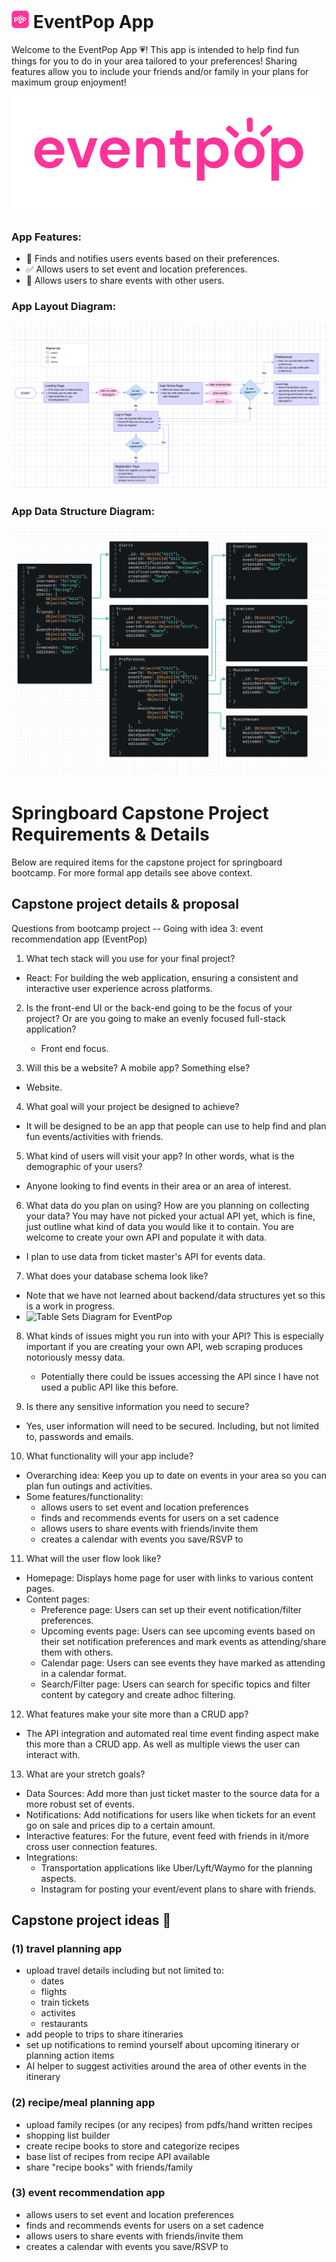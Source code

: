 # ![EventPop Logo](assets/event-pop-icon-small.png) EventPop App

Welcome to the EventPop App 💗! This app is intended to help find fun things for you to do in your area tailored to your preferences! Sharing features allow you to include your friends and/or family in your plans for maximum group enjoyment!

![EventPop Logo](assets/event-pop-logo.png)

### App Features:

-    🔎 Finds and notifies users events based on their preferences.
-    ✅ Allows users to set event and location preferences.
-    👯 Allows users to share events with other users.

### App Layout Diagram:

![EventPop Diagram](assets/event-pop-app-diagram.png)

### App Data Structure Diagram:

![EventPop Data Diagram](assets/event-pop-app-data-structure.png)

# Springboard Capstone Project Requirements & Details

Below are required items for the capstone project for springboard bootcamp. For more formal app details see above context.

## Capstone project details & proposal

Questions from bootcamp project -- Going with idea 3: event recommendation app (EventPop)

1. What tech stack will you use for your final project?

-    React: For building the web application, ensuring a consistent and interactive
     user experience across platforms.

2. Is the front-end UI or the back-end going to be the focus of your project? Or are
   you going to make an evenly focused full-stack application?

     - Front end focus.

3. Will this be a website? A mobile app? Something else?

-    Website.

4. What goal will your project be designed to achieve?

-    It will be designed to be an app that people can use to help find and plan fun events/activities with friends.

5. What kind of users will visit your app? In other words, what is the demographic of
   your users?

-    Anyone looking to find events in their area or an area of interest.

6. What data do you plan on using? How are you planning on collecting your data?
   You may have not picked your actual API yet, which is fine, just outline what kind
   of data you would like it to contain. You are welcome to create your own API and
   populate it with data.

-    I plan to use data from ticket master's API for events data.

7. What does your database schema look like?

-    Note that we have not learned about backend/data structures yet so this is a work in progress.
-    ![Table Sets Diagram for EventPop]()

8. What kinds of issues might you run into with your API? This is especially important
   if you are creating your own API, web scraping produces notoriously messy data.

     - Potentially there could be issues accessing the API since I have not used a public API like this before.

9. Is there any sensitive information you need to secure?

-    Yes, user information will need to be secured. Including, but not limited to, passwords and emails.

10. What functionality will your app include?

-    Overarching idea: Keep you up to date on events in your area so you can plan fun outings and activities.
-    Some features/functionality:
     -    allows users to set event and location preferences
     -    finds and recommends events for users on a set cadence
     -    allows users to share events with friends/invite them
     -    creates a calendar with events you save/RSVP to

11. What will the user flow look like?

-    Homepage: Displays home page for user with links to various content pages.
-    Content pages:
     -    Preference page: Users can set up their event notification/filter preferences.
     -    Upcoming events page: Users can see upcoming events based on their set notification preferences and mark events as attending/share them with others.
     -    Calendar page: Users can see events they have marked as attending in a calendar format.
     -    Search/Filter page: Users can search for specific topics and filter content by category and create adhoc filtering.

12. What features make your site more than a CRUD app?

-    The API integration and automated real time event finding aspect make this more than a CRUD app. As well as multiple views the user can interact with.

13. What are your stretch goals?

-    Data Sources: Add more than just ticket master to the source data for a more robust set of events.
-    Notifications: Add notifications for users like when tickets for an event go on sale and prices dip to a certain amount.
-    Interactive features: For the future, event feed with friends in it/more cross user connection features.
-    Integrations:
     -    Transportation applications like Uber/Lyft/Waymo for the planning aspects.
     -    Instagram for posting your event/event plans to share with friends.

## Capstone project ideas 💭

### (1) travel planning app

-    upload travel details including but not limited to:
     -    dates
     -    flights
     -    train tickets
     -    activites
     -    restaurants
-    add people to trips to share itineraries
-    set up notifications to remind yourself about upcoming itinerary or planning action items
-    AI helper to suggest activities around the area of other events in the itinerary

### (2) recipe/meal planning app

-    upload family recipes (or any recipes) from pdfs/hand written recipes
-    shopping list builder
-    create recipe books to store and categorize recipes
-    base list of recipes from recipe API available
-    share "recipe books" with friends/family

### (3) event recommendation app

-    allows users to set event and location preferences
-    finds and recommends events for users on a set cadence
-    allows users to share events with friends/invite them
-    creates a calendar with events you save/RSVP to
